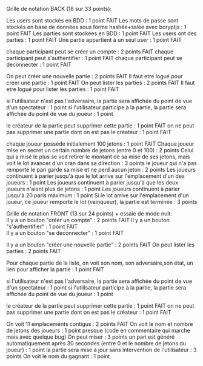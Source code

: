 Grille de notation BACK (18 sur 33 points):

Les users sont stockés en BDD : 1 point									                                                                                          FAIT
Les mots de passe sont stockés en base de données sous forme hashée+salée avec bcryptjs : 1 point	                                                FAIT
Les parties sont stockées en BDD : 1 point								                                                                                        FAIT
Les users ont des parties : 1 point									                                                                                              FAIT
Une partie appartient à un seul user : 1 point								                                                                                    FAIT

chaque participant peut se créer un compte : 2 points							                                                                                FAIT
chaque participant peut s'authentifier : 1 point                                                                                                  FAIT
chaque participant peut se deconnecter : 1 point							                                                                                    FAIT

On peut créer une nouvelle partie : 2 points								                                                                                      FAIT
Il faut etre logué pour créer une partie : 1 point							                                                                                  FAIT
On peut lister les parties : 2 points									                                                                                            FAIT
Il faut etre logué pour lister les parties : 1 point							                                                                                FAIT

si l'utilisateur n'est pas l'adversaire, la partie sera affichée du point de vue d'un spectateur : 1 point
si l'utilisateur participe à la partie, la partie sera affichée du point de vue du joueur : 1 point

le créateur de la partie peut supprimer cette partie : 1 point						                                                                        FAIT
on ne peut pas supprimer une partie dont on est pas le créateur : 1 point				                                                                  FAIT

chaque joueur possède initialement 100 jetons : 1 point							                                                                              FAIT
Chaque joueur mise en secret un certain nombre de jetons (entre 0 et 100) : 2 points
Celui qui a misé le plus se voit retirer le montant de sa mise de ses jetons, mais voit le lot avancer d'un cran dans sa direction : 3 points
le joueur qui n'a pas remporté le pari garde sa mise et ne perd aucun jeton : 2 points
Les joueurs continuent à parier jusqu'à que le lot arrive sur l'emplacement d'un des joueurs : 1 point
Les joueurs continuent à parier jusqu'à que les deux joueurs n'aient plus de jetons : 1 point
Les joueurs continuent à parier jusqu'à 20 paris maximum : 1 point
Si le lot arrive sur l'emplacement d'un joueur, ce joueur remporte le lot (vainqueur), la partie est terminée : 3 points





Grille de notation FRONT (13 sur 24 points) + essaie de mode nuit:	
Il y a un bouton "créer un compte" : 2 points										                                                                      FAIT
Il y a un bouton "s'authentifier" : 1 point										                                                                        FAIT	
Il y a un bouton "se deconnecter" : 1 point										                                                                        FAIT

Il y a un bouton "créer une nouvelle partie" : 2 points									                                                              FAIT
On peut lister les parties : 2 points											                                                                            FAIT

Pour chaque partie de la liste, on voit son nom, son adversaire,son état, un lien pour afficher la partie : 1 point	                  FAIT

si l'utilisateur n'est pas l'adversaire, la partie sera affichée du point de vue d'un spectateur : 1 point
si l'utilisateur participe à la partie, la partie sera affichée du point de vue du joueur : 1 point

le créateur de la partie peut supprimer cette partie : 1 point								                                                        FAIT
on ne peut pas supprimer une partie dont on est pas le créateur : 1 point						                                                  FAIT

On voit 11 emplacements contigus : 2 points										                                                                        FAIT
On voit le nom et nombre de jetons des joueurs : 1 point								                                                              presque (code en commentaire qui marche mais avec quelque bug)
On peut miser : 3 points
un pari est généré automatiquement après 30 secondes (entre 0 et le nombre de jetons du joueur) : 1 point
la partie sera mise à jour sans intervention de l'utilisateur : 3 points
On voit le nom du gagnant : 1 point



